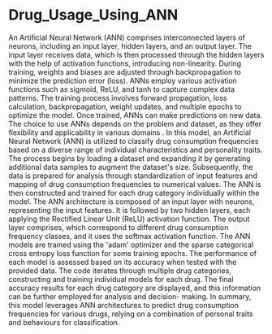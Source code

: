# Drug_Usage_Using_ANN
An Artificial Neural Network (ANN) comprises interconnected layers of neurons, including
an input layer, hidden layers, and an output layer. The input layer receives data, which is then
processed through the hidden layers with the help of activation functions, introducing non-linearity.
During training, weights and biases are adjusted through backpropagation to minimize the prediction
error (loss). ANNs employ various activation functions such as sigmoid, ReLU, and tanh to capture
complex data patterns. The training process involves forward propagation, loss calculation,
backpropagation, weight updates, and multiple epochs to optimize the model. Once trained, ANNs
can make predictions on new data. The choice to use ANNs depends on the problem and dataset, as
they offer flexibility and applicability in various domains .
In this model, an Artificial Neural Network (ANN) is utilized to classify drug consumption
frequencies based on a diverse range of individual characteristics and personality traits. The process
begins by loading a dataset and expanding it by generating additional data samples to augment the
dataset&#39;s size. Subsequently, the data is prepared for analysis through standardization of input features
and mapping of drug consumption frequencies to numerical values.
The ANN is then constructed and trained for each drug category individually within the
model. The ANN architecture is composed of an input layer with neurons, representing the input
features. It is followed by two hidden layers, each applying the Rectified Linear Unit (ReLU)
activation function. The output layer comprises, which correspond to different drug consumption
frequency classes, and it uses the softmax activation function.
The ANN models are trained using the &#39;adam&#39; optimizer and the sparse categorical cross
entropy loss function for some training epochs. The performance of each model is assessed based on
its accuracy when tested with the provided data. The code iterates through multiple drug categories,
constructing and training individual models for each drug. The final accuracy results for each drug
category are displayed, and this information can be further employed for analysis and decision-
making. In summary, this model leverages ANN architectures to predict drug consumption
frequencies for various drugs, relying on a combination of personal traits and behaviours for
classification.
